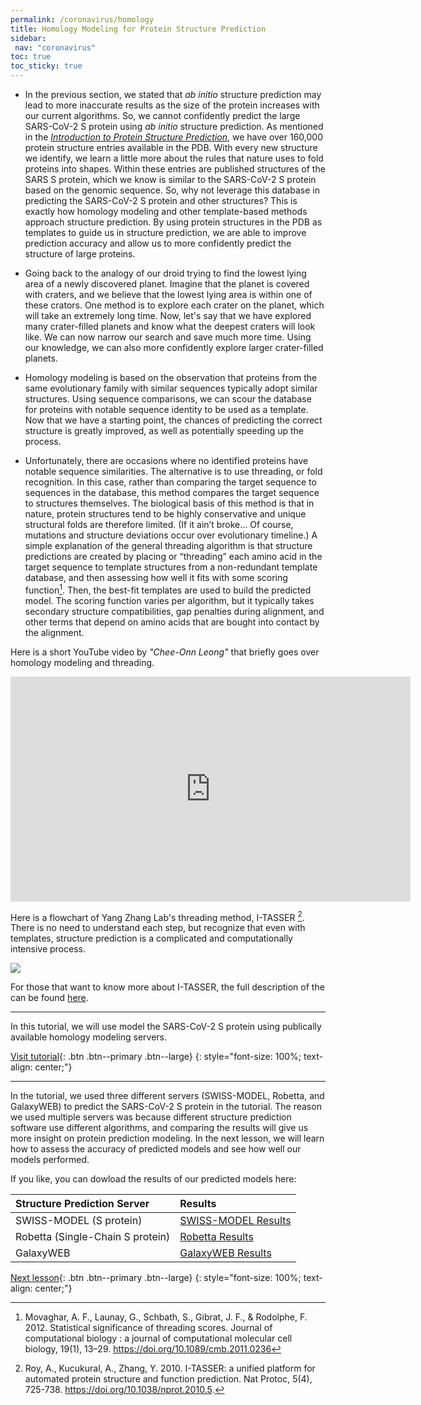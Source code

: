 ```yaml
---
permalink: /coronavirus/homology
title: Homology Modeling for Protein Structure Prediction
sidebar: 
 nav: "coronavirus"
toc: true
toc_sticky: true
---
```


* In the previous section, we stated that *ab initio* structure prediction may lead to more inaccurate results as the size of the protein increases with our current algorithms. So, we cannot confidently predict the large SARS-CoV-2 S protein using *ab initio* structure prediction. As mentioned in the *<a href="structure_intro">Introduction to Protein Structure Prediction</a>*, we have over 160,000 protein structure entries available in the PDB. With every new structure we identify, we learn a little more about the rules that nature uses to fold proteins into shapes. Within these entries are published structures of the SARS S protein, which we know is similar to the SARS-CoV-2 S protein based on the genomic sequence. So, why not leverage this database in predicting the SARS-CoV-2 S protein and other structures? This is exactly how homology modeling and other template-based methods approach structure prediction. By using protein structures in the PDB as templates to guide us in structure prediction, we are able to improve prediction accuracy and allow us to more confidently predict the structure of large proteins.

* Going back to the analogy of our droid trying to find the lowest lying area of a newly discovered planet. Imagine that the planet is covered with craters, and we believe that the lowest lying area is within one of these crators. One method is to explore each crater on the planet, which will take an extremely long time. Now, let's say that we have explored many crater-filled planets and know what the deepest craters will look like. We can now narrow our search and save much more time. Using our knowledge, we can also more confidently explore larger crater-filled planets. 

* Homology modeling is based on the observation that proteins from the same evolutionary family with similar sequences typically adopt similar structures. Using sequence comparisons, we can scour the database for proteins with notable sequence identity to be used as a template. Now that we have a starting point, the chances of predicting the correct structure is greatly improved, as well as potentially speeding up the process.

* Unfortunately, there are occasions where no identified proteins have notable sequence similarities. The alternative is to use threading, or fold recognition. In this case, rather than comparing the target sequence to sequences in the database, this method compares the target sequence to structures themselves. The biological basis of this method is that in nature, protein structures tend to be highly conservative and unique structural folds are therefore limited. (If it ain’t broke… Of course, mutations and structure deviations occur over evolutionary timeline.) A simple explanation of the general threading algorithm is that structure predictions are created by placing or “threading” each amino acid in the target sequence to template structures from a non-redundant template database, and then assessing how well it fits with some scoring function[^score]. Then, the best-fit templates are used to build the predicted model. The scoring function varies per algorithm, but it typically takes secondary structure compatibilities, gap penalties during alignment, and other terms that depend on amino acids that are bought into contact by the alignment.

Here is a short YouTube video by *"Chee-Onn Leong"* that briefly goes over homology modeling and threading.

<iframe width="640" height="360" src="https://www.youtube-nocookie.com/embed/OEzVUrhtZ6s?t=82" frameborder="0" allowfullscreen></iframe>

Here is a flowchart of Yang Zhang Lab's threading method, I-TASSER [^tasser]. There is no need to understand each step, but recognize that even with templates, structure prediction is a complicated and computationally intensive process.

<img src="../_pages/coronavirus/files/ITASSER.png">

For those that want to know more about I-TASSER, the full description of the  can be found <a href="http://europepmc.org/backend/ptpmcrender.fcgi?accid=PMC2849174&blobtype=pdf" target="_blank">here</a>.
  
<hr>

In this tutorial, we will use model the SARS-CoV-2 S protein using publically available homology modeling servers.

[Visit tutorial](tutorial_homology){: .btn .btn--primary .btn--large}
{: style="font-size: 100%; text-align: center;"}

<hr>
In the tutorial, we used three different servers (SWISS-MODEL, Robetta, and GalaxyWEB) to predict the SARS-CoV-2 S protein in the tutorial. The reason we used multiple servers was because different structure prediction software use different algorithms, and comparing the results will give us more insight on protein prediction modeling. In the next lesson, we will learn how to assess the accuracy of predicted models and see how well our models performed.

If you like, you can dowload the results of our predicted models here:

|Structure Prediction Server|Results|
|:--------------------------|:------|
|SWISS-MODEL (S protein)|<a href="/multiscale_biological_modeling/_pages/coronavirus/files/SWISS_Model.zip" download>SWISS-MODEL Results</a>|
|Robetta (Single-Chain S protein)|<a href="/multiscale_biological_modeling/_pages/coronavirus/files/Robetta_Model.zip" download>Robetta Results</a>|
|GalaxyWEB|<a href="/multiscale_biological_modeling/_pages/coronavirus/files/GalaxyWEB_Models.zip" download> GalaxyWEB Results</a>|

[Next lesson](accuracy){: .btn .btn--primary .btn--large}
{: style="font-size: 100%; text-align: center;"}

[^score]: Movaghar, A. F., Launay, G., Schbath, S., Gibrat, J. F., & Rodolphe, F. 2012. Statistical significance of threading scores. Journal of computational biology : a journal of computational molecular cell biology, 19(1), 13–29. https://doi.org/10.1089/cmb.2011.0236

[^tasser]: Roy, A., Kucukural, A., Zhang, Y. 2010. I-TASSER: a unified platform for automated protein structure and function prediction. Nat Protoc, 5(4), 725-738. https://doi.org/10.1038/nprot.2010.5.


